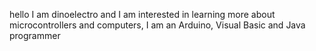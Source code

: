 hello I am dinoelectro and I am interested in learning more about microcontrollers and computers, I am an Arduino, Visual Basic and Java programmer
